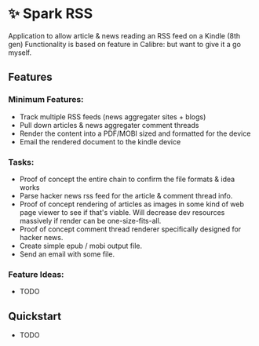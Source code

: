 # :sparkles: Spark RSS

Application to allow article & news reading an RSS feed on a Kindle (8th gen)
Functionality is based on feature in Calibre: but want to give it a go myself.

## Features
### Minimum Features:
* Track multiple RSS feeds (news aggregater sites + blogs)
* Pull down articles & news aggregater comment threads
* Render the content into a PDF/MOBI sized and formatted for the device
* Email the rendered document to the kindle device

### Tasks:
* Proof of concept the entire chain to confirm the file formats & idea works
* Parse hacker news rss feed for the article & comment thread info.
* Proof of concept rendering of articles as images in some kind of web page viewer to see if that's viable. Will decrease dev resources massively if render can be one-size-fits-all.
* Proof of concept comment thread renderer specifically designed for hacker news.
* Create simple epub / mobi output file.
* Send an email with some file.

### Feature Ideas:
* TODO

## Quickstart
* TODO
